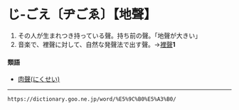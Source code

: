 # じ‐ごえ〔ヂごゑ〕【地聲】

1. その人が生まれつき持っている聲。持ち前の聲。「地聲が大きい」
2. 音楽で、裡聲に対して、自然な発聲法で出す聲。→[裡聲](https://dictionary.goo.ne.jp/word/%E8%A3%8F%E5%A3%B0/#jn-20735)**1**
    

#### 類語

-   [肉聲(にくせい)](https://dictionary.goo.ne.jp/word/%E8%82%89%E5%A3%B0/#jn-166525)

---
`https://dictionary.goo.ne.jp/word/%E5%9C%B0%E5%A3%B0/`